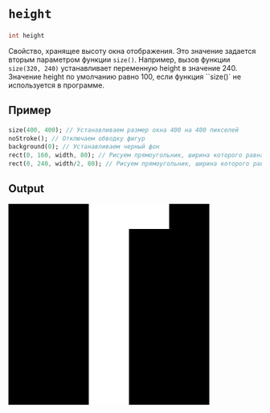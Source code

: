 # `height`

```dart
int height
```

Свойство, хранящее высоту окна отображения.
Это значение задается вторым параметром функции `size()`.
Например, вызов функции `size(320, 240)` устанавливает переменную height в значение 240.
Значение height по умолчанию равно 100, если функция ``size()` не используется в программе.

## Пример

```dart
size(400, 400); // Устанавливаем размер окна 400 на 400 пикселей
noStroke(); // Отключаем обводку фигур
background(0); // Устанавливаем черный фон
rect(0, 160, width, 80); // Рисуем прямоугольник, ширина которого равна ширине окна
rect(0, 240, width/2, 80); // Рисуем прямоугольник, ширина которого равна половине ширины окна
```

## Output

<img src="./_images/height_1.png" width="400" height="400" />
